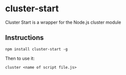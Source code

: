 cluster-start
=============

Cluster Start is a wrapper for the Node.js cluster module

## Instructions

````
npm install cluster-start -g
````

Then to use it:

````
cluster <name of script file.js>
````
